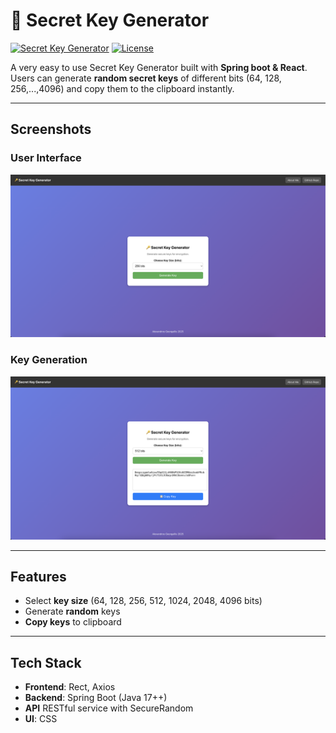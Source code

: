 # 🔑 Secret Key Generator

[![Secret Key Generator](https://img.shields.io/badge/Built%20With-Spring%20Boot%20&%20React-blue.svg?style=flat-square)](https://spring.io/)
[![License](https://img.shields.io/badge/license-MIT-green.svg)](LICENSE)

A very easy to use Secret Key Generator built with **Spring boot & React**.
Users can generate **random secret keys** of different bits (64, 128, 256,...,4096)
and copy them to the clipboard instantly. 

---

## **Screenshots**
### **User Interface**
<img src="screenshots/screenshot1.png" width="800">

### **Key Generation**
<img src="screenshots/screenshot2.png" width="800">

---

## **Features** 
- Select **key size** (64, 128, 256, 512, 1024, 2048, 4096 bits)
- Generate **random** keys
- **Copy keys** to clipboard

---

## **Tech Stack**
- **Frontend**: Rect, Axios
- **Backend**: Spring Boot (Java 17++)
- **API** RESTful service with SecureRandom
- **UI**: CSS





